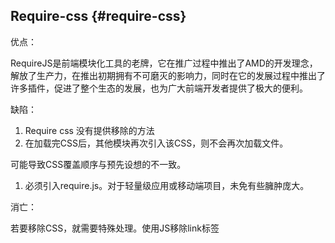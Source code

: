 ## Require-css {#require-css}

优点：

 RequireJS是前端模块化工具的老牌，它在推广过程中推出了AMD的开发理念，解放了生产力，在推出初期拥有不可磨灭的影响力，同时在它的发展过程中推出了许多插件，促进了整个生态的发展，也为广大前端开发者提供了极大的便利。

缺陷：

1.  Require css 没有提供移除的方法
2.  在加载完CSS后，其他模块再次引入该CSS，则不会再次加载文件。

可能导致CSS覆盖顺序与预先设想的不一致。

1.  必须引入require.js。对于轻量级应用或移动端项目，未免有些臃肿庞大。

消亡：

若要移除CSS，就需要特殊处理。使用JS移除link标签